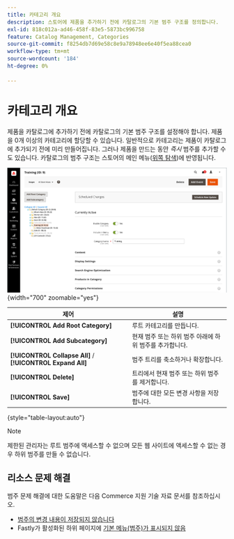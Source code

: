 ```yaml
---
title: 카테고리 개요
description: 스토어에 제품을 추가하기 전에 카탈로그의 기본 범주 구조를 정의합니다.
exl-id: 818c012a-ad46-458f-83e5-5873bc996758
feature: Catalog Management, Categories
source-git-commit: f8254db7d69e58c8e9a78948ee6e40f5ea88cea0
workflow-type: tm+mt
source-wordcount: '184'
ht-degree: 0%

---
```


# 카테고리 개요

제품을 카탈로그에 추가하기 전에 카탈로그의 기본 범주 구조를 설정해야 합니다. 제품을 0개 이상의 카테고리에 할당할 수 있습니다. 일반적으로 카테고리는 제품이 카탈로그에 추가되기 전에 미리 만들어집니다. 그러나 제품을 만드는 동안 _즉시_ 범주를 추가할 수도 있습니다. 카탈로그의 범주 구조는 스토어의 메인 메뉴([위쪽 탐색](navigation-top.md))에 반영됩니다.

![범주 트리](./assets/category-selected.png){width="700" zoomable="yes"}

| 제어 | 설명 |
|--- |--- |
| **[!UICONTROL Add Root Category]** | 루트 카테고리를 만듭니다. |
| **[!UICONTROL Add Subcategory]** | 현재 범주 또는 하위 범주 아래에 하위 범주를 추가합니다. |
| **[!UICONTROL Collapse All]** / **[!UICONTROL Expand All]** | 범주 트리를 축소하거나 확장합니다. |
| **[!UICONTROL Delete]** | 트리에서 현재 범주 또는 하위 범주를 제거합니다. |
| **[!UICONTROL Save]** | 범주에 대한 모든 변경 사항을 저장합니다. |

{style="table-layout:auto"}

>[!NOTE]
>
>제한된 관리자는 루트 범주에 액세스할 수 없으며 모든 웹 사이트에 액세스할 수 없는 경우 하위 범주를 만들 수 없습니다.

## 리소스 문제 해결

범주 문제 해결에 대한 도움말은 다음 Commerce 지원 기술 자료 문서를 참조하십시오.

- [범주의 변경 내용이 저장되지 않습니다](https://experienceleague.adobe.com/docs/commerce-knowledge-base/kb/troubleshooting/miscellaneous/changes-to-categories-are-not-being-saved.html)
- Fastly가 활성화된 하위 페이지에 [기본 메뉴(범주)가 표시되지 않음](https://experienceleague.adobe.com/docs/commerce-knowledge-base/kb/troubleshooting/miscellaneous/main-menu-categories-not-displayed-on-subpages-with-fastly-enabled.html)
